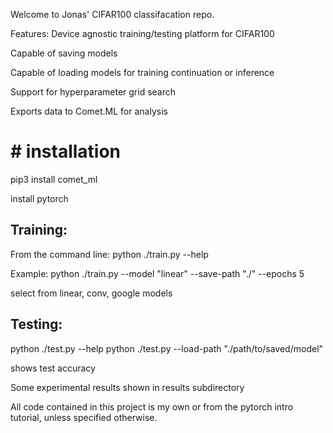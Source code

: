 Welcome to Jonas' CIFAR100 classifacation repo.

Features: 
Device agnostic training/testing platform for CIFAR100

Capable of saving models

Capable of loading models for training continuation or inference

Support for hyperparameter grid search

Exports data to Comet.ML for analysis

# # installation

pip3 install comet_ml

install pytorch

## Training:

From the command line:
python ./train.py --help

Example:
python ./train.py --model "linear" --save-path "./" --epochs 5

select from linear, conv, google models

## Testing:
python ./test.py --help
python ./test.py --load-path "./path/to/saved/model"

shows test accuracy


Some experimental results shown in results subdirectory

All code contained in this project is my own or from the pytorch intro tutorial, unless specified otherwise.
